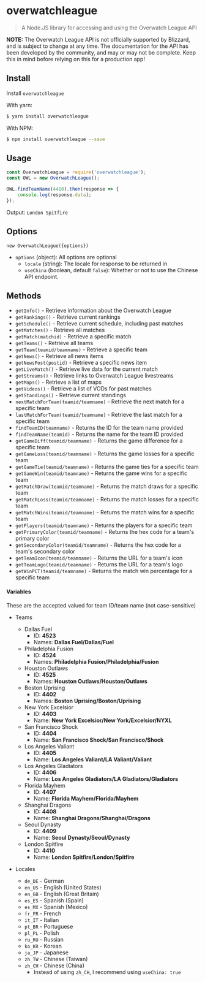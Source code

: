 # overwatchleague

> A Node.JS library for accessing and using the Overwatch League API

**NOTE:** The Overwatch League API is not officially supported by Blizzard, and is subject to change at any time. The documentation for the API has been developed by the community, and may or may not be complete. Keep this in mind before relying on this for a production app!

## Install

Install `overwatchleague`

With yarn:

```bash
$ yarn install overwatchleague
```

With NPM:
```bash
$ npm install overwatchleague --save
```

## Usage

```js
const OverwatchLeague = require('overwatchleague');
const OWL = new OverwatchLeague();

OWL.findTeamName(4410).then(response => {
    console.log(response.data);
});
```

Output: `London Spitfire`

## Options
`new OverwatchLeague({options})`
* `options` (object): All options are optional
  * `locale` (string): The locale for response to be returned in
  * `useChina` (boolean, default `false`): Whether or not to use the Chinese API endpoint.

## Methods

* `getInfo()` - Retrieve information about the Overwatch League
* `getRankings()` - Retrieve current rankings
* `getSchedule()` - Retrieve current schedule, including past matches
* `getMatches()` - Retrieve all matches
* `getMatch(matchid)` - Retrieve a specific match
* `getTeams()` - Retrieve all teams
* `getTeam(teamid/teamname)` - Retrieve a specific team
* `getNews()` - Retrieve all news items
* `getNewsPost(postid)` - Retrieve a specific news item
* `getLiveMatch()` - Retrieve live data for the current match
* `getStreams()` - Retrieve links to Overwatch League livestreams
* `getMaps()` - Retrieve a list of maps
* `getVideos()` - Retrieve a list of VODs for past matches
* `getStandings()` - Retrieve current standings
* `nextMatchForTeam(teamid/teamname)` - Retrieve the next match for a specific team
* `lastMatchForTeam(teamid/teamname)` - Retrieve the last match for a specific team
* `findTeamID(teamname)` - Returns the ID for the team name provided
* `findTeamName(teamid)` - Returns the name for the team ID provided
* `getGameDiff(teamid/teamname)` - Returns the game difference for a specific team
* `getGameLoss(teamid/teamname)` - Returns the game losses for a specific team
* `getGameTie(teamid/teamname)` - Returns the game ties for a specific team
* `getGameWin(teamid/teamname)` - Returns the game wins for a specific team
* `getMatchDraw(teamid/teamname)` - Returns the match draws for a specific team
* `getMatchLoss(teamid/teamname)` - Returns the match losses for a specific team
* `getMatchWins(teamid/teamname)` - Returns the match wins for a specific team
* `getPlayers(teamid/teamname)` - Returns the players for a specific team
* `getPrimaryColor(teamid/teamname)` - Returns the hex code for a team's primary color
* `getSecondaryColor(teamid/teamname)` - Returns the hex code for a team's secondary color
* `getTeamIcon(teamid/teamname)` - Returns the URL for a team's icon
* `getTeamLogo(teamid/teamname)` - Returns the URL for a team's logo
* `getWinPCT(teamid/teamname)` - Returns the match win percentage for a specific team

#### Variables
These are the accepted valued for team ID/team name (not case-sensitive)
* Teams
  * Dallas Fuel
    * ID: **4523**
    * Names: **Dallas Fuel/Dallas/Fuel**
  * Philadelphia Fusion
    * ID: **4524**
    * Names: **Philadelphia Fusion/Philadelphia/Fusion**
  * Houston Outlaws
    * ID: **4525**
    * Names: **Houston Outlaws/Houston/Outlaws**
  * Boston Uprising
    * ID: **4402**
    * Names: **Boston Uprising/Boston/Uprising**
  * New York Excelsior
    * ID: **4403**
    * Name: **New York Excelsior/New York/Excelsior/NYXL**
  * San Francisco Shock
    * ID: **4404**
    * Name: **San Francisco Shock/San Francisco/Shock**
  * Los Angeles Valiant
    * ID: **4405**
    * Name: **Los Angeles Valiant/LA Valiant/Valiant**
  * Los Angeles Gladiators
    * ID: **4406**
    * Name: **Los Angeles Gladiators/LA Gladiators/Gladiators**
  * Florida Mayhem
    * ID: **4407**
    * Name: **Florida Mayhem/Florida/Mayhem**
  * Shanghai Dragons
    * ID: **4408**
    * Name: **Shanghai Dragons/Shanghai/Dragons**
  * Seoul Dynasty
    * ID: **4409**
    * Name: **Seoul Dynasty/Seoul/Dynasty**
  * London Spitfire
    * ID: **4410**
    * Name: **London Spitfire/London/Spitfire**

* Locales
  * `de_DE` - German
  * `en_US` - English (United States)
  * `en_GB` - English (Great Britain)
  * `es_ES` - Spanish (Spain)
  * `es_MX` - Spanish (Mexico)
  * `fr_FR` - French
  * `it_IT` - Italian
  * `pt_BR` - Portuguese
  * `pl_PL` - Polish
  * `ru_RU` - Russian
  * `ko_KR` - Korean
  * `ja_JP` - Japanese
  * `zh_TW` - Chinese (Taiwan)
  * `zh_CH` - Chinese (China)
    * Instead of using `zh_CH`, I recommend using `useChina: true`
